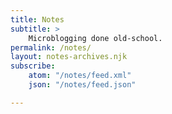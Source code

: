```yaml
---
title: Notes
subtitle: >
    Microblogging done old-school.
permalink: /notes/
layout: notes-archives.njk
subscribe:
    atom: "/notes/feed.xml"
    json: "/notes/feed.json"

---
```

